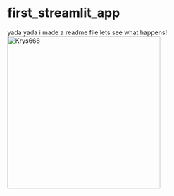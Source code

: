 # first_streamlit_app
yada yada i made a readme file lets see what happens!
<img width="347" alt="Krys666" src="https://user-images.githubusercontent.com/117486302/200937270-f41e0a1c-2b9d-42cf-b651-df70f890a3ab.png">
